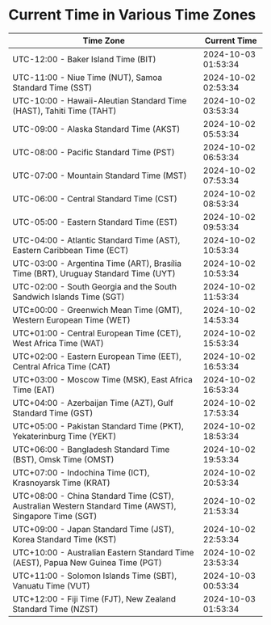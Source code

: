 # Current Time in Various Time Zones

| Time Zone | Current Time |
|-----------|--------------|
| UTC-12:00 - Baker Island Time (BIT) | 2024-10-03 01:53:34 |
| UTC-11:00 - Niue Time (NUT), Samoa Standard Time (SST) | 2024-10-02 02:53:34 |
| UTC-10:00 - Hawaii-Aleutian Standard Time (HAST), Tahiti Time (TAHT) | 2024-10-02 03:53:34 |
| UTC-09:00 - Alaska Standard Time (AKST) | 2024-10-02 05:53:34 |
| UTC-08:00 - Pacific Standard Time (PST) | 2024-10-02 06:53:34 |
| UTC-07:00 - Mountain Standard Time (MST) | 2024-10-02 07:53:34 |
| UTC-06:00 - Central Standard Time (CST) | 2024-10-02 08:53:34 |
| UTC-05:00 - Eastern Standard Time (EST) | 2024-10-02 09:53:34 |
| UTC-04:00 - Atlantic Standard Time (AST), Eastern Caribbean Time (ECT) | 2024-10-02 10:53:34 |
| UTC-03:00 - Argentina Time (ART), Brasília Time (BRT), Uruguay Standard Time (UYT) | 2024-10-02 10:53:34 |
| UTC-02:00 - South Georgia and the South Sandwich Islands Time (SGT) | 2024-10-02 11:53:34 |
| UTC±00:00 - Greenwich Mean Time (GMT), Western European Time (WET) | 2024-10-02 14:53:34 |
| UTC+01:00 - Central European Time (CET), West Africa Time (WAT) | 2024-10-02 15:53:34 |
| UTC+02:00 - Eastern European Time (EET), Central Africa Time (CAT) | 2024-10-02 16:53:34 |
| UTC+03:00 - Moscow Time (MSK), East Africa Time (EAT) | 2024-10-02 16:53:34 |
| UTC+04:00 - Azerbaijan Time (AZT), Gulf Standard Time (GST) | 2024-10-02 17:53:34 |
| UTC+05:00 - Pakistan Standard Time (PKT), Yekaterinburg Time (YEKT) | 2024-10-02 18:53:34 |
| UTC+06:00 - Bangladesh Standard Time (BST), Omsk Time (OMST) | 2024-10-02 19:53:34 |
| UTC+07:00 - Indochina Time (ICT), Krasnoyarsk Time (KRAT) | 2024-10-02 20:53:34 |
| UTC+08:00 - China Standard Time (CST), Australian Western Standard Time (AWST), Singapore Time (SGT) | 2024-10-02 21:53:34 |
| UTC+09:00 - Japan Standard Time (JST), Korea Standard Time (KST) | 2024-10-02 22:53:34 |
| UTC+10:00 - Australian Eastern Standard Time (AEST), Papua New Guinea Time (PGT) | 2024-10-02 23:53:34 |
| UTC+11:00 - Solomon Islands Time (SBT), Vanuatu Time (VUT) | 2024-10-03 00:53:34 |
| UTC+12:00 - Fiji Time (FJT), New Zealand Standard Time (NZST) | 2024-10-03 01:53:34 |
